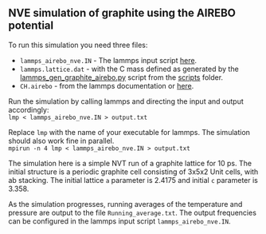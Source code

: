 ## NVE simulation of graphite using the AIREBO potential

To run this simulation you need three files:
- `lammps_airebo_nve.IN` - The lammps input script [here](lammps_airebo_nve.IN).
- `lammps.lattice.dat`  - with the C mass defined as generated by the [lammps_gen_graphite_airebo.py](../../../scripts/lammps_gen_graphite_airebo.py) script from the [scripts](../../../scripts) folder.
- `CH.airebo` - from the lammps documentation or [here](../../../../potentials).

Run the simulation by calling lammps and directing the input and output accordingly:  
`lmp < lammps_airebo_nve.IN > output.txt`

Replace `lmp` with the name of your executable for lammps.  The simulation should also work fine in parallel.  
`mpirun -n 4 lmp < lammps_airebo_nve.IN > output.txt`

The simulation here is a simple NVT run of a graphite lattice for 10 ps. 
The initial structure is a periodic graphite cell consisting of  3x5x2 Unit cells, with ab stacking. The initial lattice `a` parameter is 2.4175 and initial `c` parameter is 3.358.

As the simulation progresses, running averages of the temperature and pressure are output to the file `Running_average.txt`.  The output frequencies can be configured in the lammps input script `lammps_airebo_nve.IN`.




